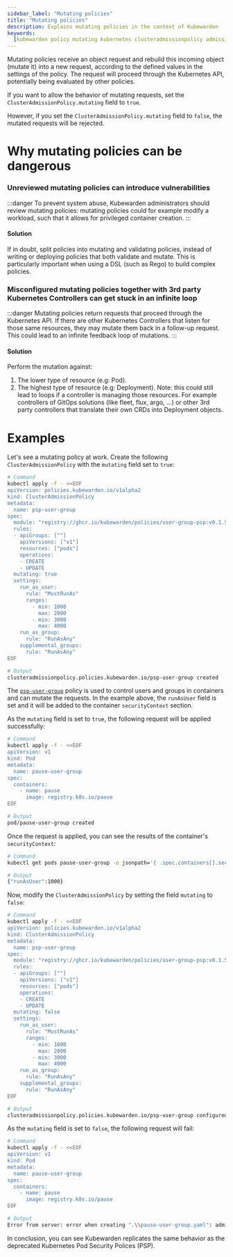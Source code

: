 ```yaml
---
sidebar_label: "Mutating policies"
title: "Mutating policies"
description: Explains mutating policies in the context of Kubewarden
keywords:
  [kubewarden policy mutating kubernetes clusteradmissionpolicy admissionpolicy]
---
```


Mutating policies receive an object request and rebuild this incoming object
(mutate it) into a new request, according to the defined values in the settings
of the policy. The request will proceed through the Kubernetes API, potentially being
evaluated by other policies.

If you want to allow the behavior of mutating requests,
set the `ClusterAdmissionPolicy.mutating` field to `true`.

However, if you set the `ClusterAdmissionPolicy.mutating` field to `false`,
the mutated requests will be rejected.

# Why mutating policies can be dangerous

### Unreviewed mutating policies can introduce vulnerabilities

:::danger
To prevent system abuse, Kubewarden administrators should review mutating
policies: mutating policies could for example modify a workload, such that it
allows for privileged container creation.
:::

#### Solution

If in doubt, split policies into mutating and validating policies, instead of
writing or deploying policies that both validate and mutate. This is particularly
important when using a DSL (such as Rego) to build complex policies.

### Misconfigured mutating policies together with 3rd party Kubernetes Controllers can get stuck in an infinite loop

:::danger
Mutating policies return requests that proceed through the Kubernetes API. If
there are other Kubernetes Controllers that listen for those same resources,
they may mutate them back in a follow-up request. This could lead to an
infinite feedback loop of mutations.
:::

#### Solution

Perform the mutation against:

1. The lower type of resource (e.g: Pod).
2. The highest type of resource (e.g: Deployment). Note: this could still lead
   to loops if a controller is managing those resources. For example
   controllers of GitOps solutions (like fleet, flux, argo, ...) or other 3rd
   party controllers that translate their own CRDs into Deployment objects.

# Examples

Let's see a mutating policy at work. Create the following
`ClusterAdmissionPolicy` with the `mutating` field set to `true`:

```bash
# Command
kubectl apply -f - <<EOF
apiVersion: policies.kubewarden.io/v1alpha2
kind: ClusterAdmissionPolicy
metadata:
  name: psp-user-group
spec:
  module: "registry://ghcr.io/kubewarden/policies/user-group-psp:v0.1.5"
  rules:
  - apiGroups: [""]
    apiVersions: ["v1"]
    resources: ["pods"]
    operations:
    - CREATE
    - UPDATE
  mutating: true
  settings:
    run_as_user:
      rule: "MustRunAs"
      ranges:
        - min: 1000
          max: 2000
        - min: 3000
          max: 4000
    run_as_group:
      rule: "RunAsAny"
    supplemental_groups:
      rule: "RunAsAny"
EOF

# Output
clusteradmissionpolicy.policies.kubewarden.io/psp-user-group created
```

The [`psp-user-group`](https://github.com/kubewarden/user-group-psp-policy) policy is used to control users and groups in containers and can mutate the requests.
In the example above, the `runAsUser` field is set and it will be added to the container `securityContext` section.

As the `mutating` field is set to `true`, the following request will be applied successfully:

```bash
# Command
kubectl apply -f - <<EOF
apiVersion: v1
kind: Pod
metadata:
  name: pause-user-group
spec:
  containers:
    - name: pause
      image: registry.k8s.io/pause
EOF

# Output
pod/pause-user-group created
```

Once the request is applied, you can see the results of the container's `securityContext`:

```bash
# Command
kubectl get pods pause-user-group -o jsonpath='{ .spec.containers[].securityContext }'

# Output
{"runAsUser":1000}
```

Now, modify the `ClusterAdmissionPolicy` by setting the field `mutating` to `false`:

```bash
# Command
kubectl apply -f - <<EOF
apiVersion: policies.kubewarden.io/v1alpha2
kind: ClusterAdmissionPolicy
metadata:
  name: psp-user-group
spec:
  module: "registry://ghcr.io/kubewarden/policies/user-group-psp:v0.1.5"
  rules:
  - apiGroups: [""]
    apiVersions: ["v1"]
    resources: ["pods"]
    operations:
    - CREATE
    - UPDATE
  mutating: false
  settings:
    run_as_user:
      rule: "MustRunAs"
      ranges:
        - min: 1000
          max: 2000
        - min: 3000
          max: 4000
    run_as_group:
      rule: "RunAsAny"
    supplemental_groups:
      rule: "RunAsAny"
EOF

# Output
clusteradmissionpolicy.policies.kubewarden.io/psp-user-group configured
```

As the `mutating` field is set to `false`, the following request will fail:

```bash
# Command
kubectl apply -f - <<EOF
apiVersion: v1
kind: Pod
metadata:
  name: pause-user-group
spec:
  containers:
    - name: pause
      image: registry.k8s.io/pause
EOF

# Output
Error from server: error when creating ".\\pause-user-group.yaml": admission webhook "psp-user-group.kubewarden.admission" denied the request: Request rejected by policy psp-user-group. The policy attempted to mutate the request, but it is currently configured to not allow mutations.
```

In conclusion, you can see Kubewarden replicates the same behavior as the deprecated Kubernetes Pod Security Polices (PSP).
